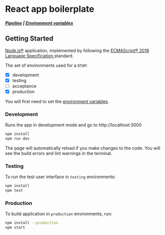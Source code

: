 # React app boilerplate

##### [Pipeline](docs/pipeline.md) | [Environment variables](docs/environment-variables.md)

## Getting Started

[Node.js®](https://nodejs.org/) application, implemented by following the [ECMAScript® 2018 Language Specification
](https://www.ecma-international.org/ecma-262/9.0/index.html) standard.

The set of environments used for a `DTAP`:

- [x] development
- [x] testing
- [ ] acceptance
- [x] production

You will first need to set the [environment variables](docs/environment-variables.md).

### Development

Runs the app in development mode and go to http://localhost:3000

```bash
npm install
npm run dev
```

The page will automatically reload if you make changes to the code.
You will see the build errors and lint warnings in the terminal.

### Testing

To run the test user interface in `testing` environments:

```bash
npm install
npm test
```

### Production

To build application in `production` environments, run:

```bash
npm install --production
npm start
```
